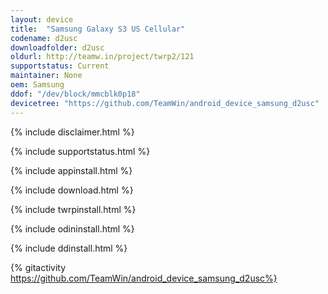 ```yaml
---
layout: device
title:  "Samsung Galaxy S3 US Cellular"
codename: d2usc
downloadfolder: d2usc
oldurl: http://teamw.in/project/twrp2/121
supportstatus: Current
maintainer: None
oem: Samsung
ddof: "/dev/block/mmcblk0p18"
devicetree: "https://github.com/TeamWin/android_device_samsung_d2usc"
---
```


{% include disclaimer.html %}

{% include supportstatus.html %}

{% include appinstall.html %}

{% include download.html %}

{% include twrpinstall.html %}

{% include odininstall.html %}

{% include ddinstall.html %}

{% gitactivity  https://github.com/TeamWin/android_device_samsung_d2usc%}
